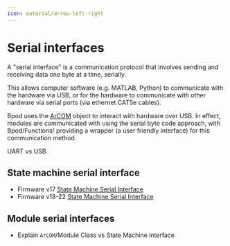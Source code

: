 ```yaml
---
icon: material/arrow-left-right
---
```


# Serial interfaces
A "serial interface" is a communication protocol that involves sending and receiving data one byte at a time, serially. 

This allows computer software (e.g. MATLAB, Python) to communicate with the hardware via USB, or for the hardware to communicate with other hardware via serial ports (via ethernet CAT5e cables).

Bpod uses the [ArCOM](https://github.com/sanworks/Bpod_Gen2/blob/master/Functions/Internal%20Functions/ArCOM/ArCOMObject_Bpod.m) object to interact with hardware over USB. In effect, modules are communicated with using the serial byte code approach, with Bpod/Functions/ providing a wrapper (a user friendly interface) for this communication method.

UART vs USB

## State machine serial interface

- Firmware v17 [State Machine Serial Interface](../serial-interfaces/fsm-serial-interface-v17.md)
- Firmware v18-22 [State Machine Serial Interface](../serial-interfaces/fsm-serial-interface-v18.md)


## Module serial interfaces
- Explain `ArCOM`/Module Class vs State Machine interface